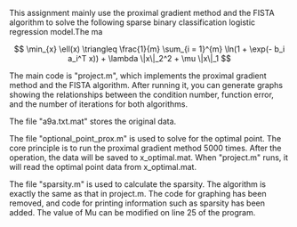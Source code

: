 This assignment mainly use the proximal gradient method and the FISTA algorithm to solve the following sparse binary classification logistic regression model.The ma

$$
  \min_{x} \ell(x) \triangleq \frac{1}{m} \sum_{i = 1}^{m} \ln(1 + \exp(- b_i a_i^T x)) + \lambda \|x\|_2^2 + \mu \|x\|_1
$$



The main code is "project.m", which implements the proximal gradient method and the FISTA algorithm. After running it, you can generate graphs showing the relationships between the condition number, function error, and the number of iterations for both algorithms.

The file "a9a.txt.mat" stores the original data.


The file "optional_point_prox.m" is used to solve for the optimal point. The core principle is to run the proximal gradient method 5000 times. After the operation, the data will be saved to x_optimal.mat. When "project.m" runs, it will read the optimal point data from x_optimal.mat.

The file "sparsity.m" is used to calculate the sparsity. The algorithm is exactly the same as that in project.m. The code for graphing has been removed, and code for printing information such as sparsity has been added. The value of Mu can be modified on line 25 of the program.